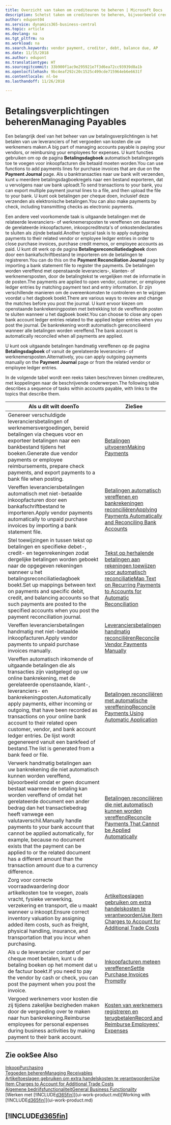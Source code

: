 ```yaml
---
title: Overzicht van taken om crediteuren te beheren | Microsoft Docs
description: Schetst taken om crediteuren te beheren, bijvoorbeeld crediteuren betalen of uitgaande betalingen vereffenen met posten om facturen of creditnota's te sluiten.
author: edupont04
ms.service: dynamics365-business-central
ms.topic: article
ms.devlang: na
ms.tgt_pltfrm: na
ms.workload: na
ms.search.keywords: vendor payment, creditor, debt, balance due, AP
ms.date: 11/15/2018
ms.author: edupont
ms.translationtype: HT
ms.sourcegitcommit: 33b900f1ac9e295921e7f3d6ea72cc93939d8a1b
ms.openlocfilehash: 9bc4eaf292c20c1525c499cde715964eb6e6631f
ms.contentlocale: nl-be
ms.lasthandoff: 11/26/2018

---
```

# <a name="managing-payables"></a><span data-ttu-id="7465a-103">Betalingsverplichtingen beheren</span><span class="sxs-lookup"><span data-stu-id="7465a-103">Managing Payables</span></span>

<span data-ttu-id="7465a-104">Een belangrijk deel van het beheer van uw betalingsverplichtingen is het betalen van uw leveranciers of het vergoeden van kosten die uw werknemers maken.</span><span class="sxs-lookup"><span data-stu-id="7465a-104">A big part of managing accounts payable is paying your vendors, or reimbursing your employees for expenses.</span></span> <span data-ttu-id="7465a-105">U kunt functies gebruiken om op de pagina **Betalingsdagboek** automatisch betalingsregels toe te voegen voor inkoopfacturen die betaald moeten worden.</span><span class="sxs-lookup"><span data-stu-id="7465a-105">You can use functions to add payments lines for purchase invoices that are due on the **Payment Journal** page.</span></span> <span data-ttu-id="7465a-106">Als u banktransacties naar uw bank wilt verzenden, kunt u meerdere betalingsdagboekregels naar een bestand exporteren, dat u vervolgens naar uw bank uploadt.</span><span class="sxs-lookup"><span data-stu-id="7465a-106">To send transactions to your bank, you can export multiple payment journal lines to a file, and then upload the file to your bank.</span></span> <span data-ttu-id="7465a-107">U kunt ook betalingen per cheque doen, inclusief deze verzenden als elektronische betalingen.</span><span class="sxs-lookup"><span data-stu-id="7465a-107">You can also make payments by check, including transmitting checks as electronic payments.</span></span>

<span data-ttu-id="7465a-108">Een andere veel voorkomende taak is uitgaande betalingen met de relateerde leveranciers- of werknemersposten te vereffenen om daarmee de gerelateerde inkoopfacturen, inkoopcreditnota's of onkostendeclaraties te sluiten als zijnde betaald.</span><span class="sxs-lookup"><span data-stu-id="7465a-108">Another typical task is to apply outgoing payments to their related vendor or employee ledger entries in order to close purchase invoices, purchase credit memos, or employee accounts as paid.</span></span> <span data-ttu-id="7465a-109">U kunt dit werk op de pagina **Betalingsreconciliatiedagboek** doen door een bankafschriftbestand te importeren om de betalingen te registreren.</span><span class="sxs-lookup"><span data-stu-id="7465a-109">You can do this on the **Payment Reconciliation Journal** page by importing a bank statement file to register the payments.</span></span> <span data-ttu-id="7465a-110">De betalingen worden vereffend met openstaande leveranciers-, klanten- of werknemersposten, door de betalingtekst te vergelijken met de informatie in de posten.</span><span class="sxs-lookup"><span data-stu-id="7465a-110">The payments are applied to open vendor, customer, or employee ledger entries by matching payment text and entry information.</span></span> <span data-ttu-id="7465a-111">Er zijn verschillende manieren om de overeenkomsten te controleren en te wijzigen voordat u het dagboek boekt.</span><span class="sxs-lookup"><span data-stu-id="7465a-111">There are various ways to review and change the matches before you post the journal.</span></span> <span data-ttu-id="7465a-112">U kunt ervoor kiezen om openstaande bankrekeningposten met betrekking tot de vereffende posten te sluiten wanneer u het dagboek boekt.</span><span class="sxs-lookup"><span data-stu-id="7465a-112">You can choose to close any open bank account ledger entries related to the applied ledger entries when you post the journal.</span></span> <span data-ttu-id="7465a-113">De bankrekening wordt automatisch gereconcilieerd wanneer alle betalingen worden vereffend.</span><span class="sxs-lookup"><span data-stu-id="7465a-113">The bank account is automatically reconciled when all payments are applied.</span></span>

<span data-ttu-id="7465a-114">U kunt ook uitgaande betalingen handmatig vereffenen op de pagina **Betalingsdagboek** of vanuit de gerelateerde leveranciers- of werknemersposten.</span><span class="sxs-lookup"><span data-stu-id="7465a-114">Alternatively, you can apply outgoing payments manually on the **Payment Journal** page or from the related vendor or employee ledger entries.</span></span>

<span data-ttu-id="7465a-115">In de volgende tabel wordt een reeks taken beschreven binnen crediteuren, met koppelingen naar de beschrijvende onderwerpen.</span><span class="sxs-lookup"><span data-stu-id="7465a-115">The following table describes a sequence of tasks within accounts payable, with links to the topics that describe them.</span></span>

| <span data-ttu-id="7465a-116">Als u dit wilt doen</span><span class="sxs-lookup"><span data-stu-id="7465a-116">To</span></span> | <span data-ttu-id="7465a-117">Zie</span><span class="sxs-lookup"><span data-stu-id="7465a-117">See</span></span> |
| --- | --- |
| <span data-ttu-id="7465a-118">Genereer verschuldigde leveranciersbetalingen of werknemersvergoedingen, bereid betalingen via cheques voor en exporteer betalingen naar een bankbestand tijdens het boeken.</span><span class="sxs-lookup"><span data-stu-id="7465a-118">Generate due vendor payments or employee reimbursements, prepare check payments, and export payments to a bank file when posting.</span></span> |[<span data-ttu-id="7465a-119">Betalingen uitvoeren</span><span class="sxs-lookup"><span data-stu-id="7465a-119">Making Payments</span></span>](payables-make-payments.md) |
| <span data-ttu-id="7465a-120">Vereffen leveranciersbetalingen automatisch met niet-betaalde inkoopfacturen door een bankafschriftbestand te importeren.</span><span class="sxs-lookup"><span data-stu-id="7465a-120">Apply vendor payments automatically to unpaid purchase invoices by importing a bank statement file.</span></span> |[<span data-ttu-id="7465a-121">Betalingen automatisch vereffenen en bankrekeningen reconciliëren</span><span class="sxs-lookup"><span data-stu-id="7465a-121">Applying Payments Automatically and Reconciling Bank Accounts</span></span>](receivables-apply-payments-auto-reconcile-bank-accounts.md) |
|<span data-ttu-id="7465a-122">Stel toewijzingen in tussen tekst op betalingen en specifieke debet-, credit- en tegenrekeningen zodat dergelijke betalingen worden geboekt naar de opgegeven rekeningen wanneer u het betalingsreconciliatiedagboek boekt.</span><span class="sxs-lookup"><span data-stu-id="7465a-122">Set up mappings between text on payments and specific debit, credit, and balancing accounts so that such payments are posted to the specified accounts when you post the payment reconciliation journal.</span></span>|[<span data-ttu-id="7465a-123">Tekst op herhalende betalingen aan rekeningen toewijzen voor automatisch reconciliatie</span><span class="sxs-lookup"><span data-stu-id="7465a-123">Map Text on Recurring Payments to Accounts for Automatic Reconciliation</span></span>](receivables-how-map-text-recurring-payments-accounts-auto-reconcilliation.md)|
| <span data-ttu-id="7465a-124">Vereffen leveranciersbetalingen handmatig met niet-betaalde inkoopfacturen.</span><span class="sxs-lookup"><span data-stu-id="7465a-124">Apply vendor payments to unpaid purchase invoices manually.</span></span> |[<span data-ttu-id="7465a-125">Leveranciersbetalingen handmatig reconciliëren</span><span class="sxs-lookup"><span data-stu-id="7465a-125">Reconcile Vendor Payments Manually</span></span>](payables-how-apply-purchase-transactions-manually.md) |
|<span data-ttu-id="7465a-126">Vereffen automatisch inkomende of uitgaande betalingen die als transacties zijn vastgelegd op uw online bankrekening, met de gerelateerde openstaande, klant-, leveranciers- en bankrekeningposten.</span><span class="sxs-lookup"><span data-stu-id="7465a-126">Automatically apply payments, either incoming or outgoing, that have been recorded as transactions on your online bank account to their related open customer, vendor, and bank account ledger entries.</span></span> <span data-ttu-id="7465a-127">De lijst wordt gegenereerd vanuit een bankfeed of bestand.</span><span class="sxs-lookup"><span data-stu-id="7465a-127">The list is generated from a bank feed or file.</span></span>|[<span data-ttu-id="7465a-128">Betalingen reconciliëren met automatische vereffening</span><span class="sxs-lookup"><span data-stu-id="7465a-128">Reconcile Payments Using Automatic Application</span></span>](receivables-how-reconcile-payments-auto-application.md)|
|<span data-ttu-id="7465a-129">Verwerk handmatig betalingen aan uw bankrekening die niet automatisch kunnen worden vereffend, bijvoorbeeld omdat er geen document bestaat waarmee de betaling kan worden vereffend of omdat het gerelateerde document een ander bedrag dan het transactiebedrag heeft vanwege een valutaverschil.</span><span class="sxs-lookup"><span data-stu-id="7465a-129">Manually handle payments to your bank account that cannot be applied automatically, for example, because no document exists that the payment can be applied to or the related document has a different amount than the transaction amount due to a currency difference.</span></span>|[<span data-ttu-id="7465a-130">Betalingen reconciliëren die niet automatisch kunnen worden vereffend</span><span class="sxs-lookup"><span data-stu-id="7465a-130">Reconcile Payments That Cannot be Applied Automatically</span></span>](receivables-how-reconcile-payments-cannot-apply-auto.md)|
|<span data-ttu-id="7465a-131">Zorg voor correcte voorraadwaardering door artikelkosten toe te voegen, zoals vracht, fysieke verwerking, verzekering en transport, die u maakt wanneer u inkoopt.</span><span class="sxs-lookup"><span data-stu-id="7465a-131">Ensure correct inventory valuation by assigning added item costs, such as freight, physical handling, insurance, and transportation that you incur when purchasing.</span></span>|[<span data-ttu-id="7465a-132">Artikeltoeslagen gebruiken om extra handelskosten te verantwoorden</span><span class="sxs-lookup"><span data-stu-id="7465a-132">Use Item Charges to Account for Additional Trade Costs</span></span>](payables-how-assign-item-charges.md)|
|<span data-ttu-id="7465a-133">Als u de leverancier contant of per cheque moet betalen, kunt u de betaling boeken op het moment dat u de factuur boekt.</span><span class="sxs-lookup"><span data-stu-id="7465a-133">If you need to pay the vendor by cash or check, you can post the payment when you post the invoice.</span></span>|[<span data-ttu-id="7465a-134">Inkoopfacturen meteen vereffenen</span><span class="sxs-lookup"><span data-stu-id="7465a-134">Settle Purchase Invoices Promptly</span></span>](finance-how-to-settle-purchase-invoices-promptly.md)|
|<span data-ttu-id="7465a-135">Vergoed werknemers voor kosten die zij tijdens zakelijke bezigheden maken door de vergoeding over te maken naar hun bankrekening.</span><span class="sxs-lookup"><span data-stu-id="7465a-135">Reimburse employees for personal expenses during business activities by making payment to their bank account.</span></span>|[<span data-ttu-id="7465a-136">Kosten van werknemers registreren en terugbetalen</span><span class="sxs-lookup"><span data-stu-id="7465a-136">Record and Reimburse Employees' Expenses</span></span>](finance-how-record-reimburse-employee-expenses.md)|

## <a name="see-also"></a><span data-ttu-id="7465a-137">Zie ook</span><span class="sxs-lookup"><span data-stu-id="7465a-137">See Also</span></span>
[<span data-ttu-id="7465a-138">Inkoop</span><span class="sxs-lookup"><span data-stu-id="7465a-138">Purchasing</span></span>](purchasing-manage-purchasing.md)  
[<span data-ttu-id="7465a-139">Tegoeden beheren</span><span class="sxs-lookup"><span data-stu-id="7465a-139">Managing Receivables</span></span>](receivables-manage-receivables.md)  
[<span data-ttu-id="7465a-140">Artikeltoeslagen gebruiken om extra handelskosten te verantwoorden</span><span class="sxs-lookup"><span data-stu-id="7465a-140">Use Item Charges to Account for Additional Trade Costs</span></span>](payables-how-assign-item-charges.md)  
[<span data-ttu-id="7465a-141">Algemene bedrijfsfunctionaliteit</span><span class="sxs-lookup"><span data-stu-id="7465a-141">General Business Functionality</span></span>](ui-across-business-areas.md)  
<span data-ttu-id="7465a-142">[Werken met [!INCLUDE[d365fin](includes/d365fin_md.md)]](ui-work-product.md)</span><span class="sxs-lookup"><span data-stu-id="7465a-142">[Working with [!INCLUDE[d365fin](includes/d365fin_md.md)]](ui-work-product.md)</span></span>

## [!INCLUDE[d365fin](includes/free_trial_md.md)]  

